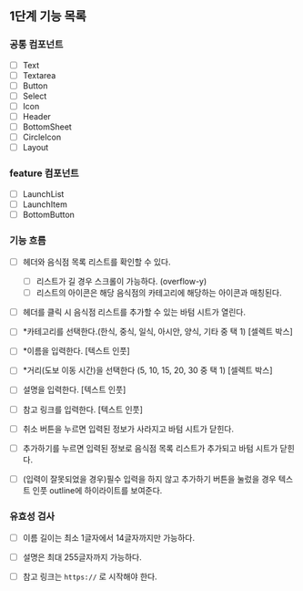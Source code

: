 ## 1단계 기능 목록

### 공통 컴포넌트

- [ ] Text
- [ ] Textarea
- [ ] Button
- [ ] Select
- [ ] Icon
- [ ] Header
- [ ] BottomSheet
- [ ] CircleIcon
- [ ] Layout

### feature 컴포넌트

- [ ] LaunchList
- [ ] LaunchItem
- [ ] BottomButton

### 기능 흐름

- [ ] 헤더와 음식점 목록 리스트를 확인할 수 있다.
  - [ ] 리스트가 길 경우 스크롤이 가능하다. (overflow-y)
  - [ ] 리스트의 아이콘은 해당 음식점의 카테고리에 해당하는 아이콘과 매칭된다.
- [ ] 헤더를 클릭 시 음식점 리스트를 추가할 수 있는 바텀 시트가 열린다.
- [ ] *카테고리를 선택한다.(한식, 중식, 일식, 아시안, 양식, 기타 중 택 1) [셀렉트 박스]
- [ ] *이름을 입력한다. [텍스트 인풋]
- [ ] *거리(도보 이동 시간)을 선택한다 (5, 10, 15, 20, 30 중 택 1) [셀렉트 박스]
- [ ] 설명을 입력한다. [텍스트 인풋]
- [ ] 참고 링크를 입력한다. [텍스트 인풋]
- [ ] 취소 버튼을 누르면 입력된 정보가 사라지고 바텀 시트가 닫힌다.
- [ ] 추가하기를 누르면 입력된 정보로 음식점 목록 리스트가 추가되고 바텀 시트가 닫힌다.
- [ ] (입력이 잘못되었을 경우)필수 입력을 하지 않고 추가하기 버튼을 눌렀을 경우 텍스트 인풋 outline에 하이라이트를 보여준다.


### 유효성 검사

- [ ] 이름 길이는 최소 1글자에서 14글자까지만 가능하다.
- [ ] 설명은 최대 255글자까지 가능하다.
- [ ] 참고 링크는 `https://` 로 시작해야 한다. 

